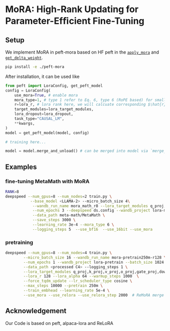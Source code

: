 # MoRA: High-Rank Updating for Parameter-Efﬁcient Fine-Tuning

## Setup

We implement MoRA in peft-mora based on HF peft in the [`apply_mora`](https://github.com/kongds/MoRA/blob/main/peft-mora/src/peft/tuners/lora/layer.py#L225) and [`get_delta_weight`](https://github.com/kongds/MoRA/blob/main/peft-mora/src/peft/tuners/lora/layer.py#L510).
``` sh
pip install -e ./peft-mora
```

After installation, it can be used like

``` python
from peft import LoraConfig, get_peft_model
config = LoraConfig(
    use_mora=True, # enable mora
    mora_type=1, # type 1 refer to Eq. 6, type 6 (RoPE based) for small ranks refer to Eq. 9 in paper.
    r=lora_r, # lora rank here, we will calcuate corresponding $\hat{r}$ in MoRA
    target_modules=lora_target_modules,
    lora_dropout=lora_dropout,
    task_type="CAUSAL_LM",
    **kwargs,
)
model = get_peft_model(model, config)

# training here...

model = model.merge_and_unload() # can be merged into model via `merge_and_unload` like LoRA
```

## Examples
### fine-tuning MetaMath with MoRA

``` sh
RANK=8
deepspeed --num_gpus=8 --num_nodes=2 train.py \
           --base_model <LLAMA-2> --micro_batch_size 4\
            --wandb_run_name mora_math_r8 --lora_target_modules q_proj,k_proj,v_proj,o_proj,gate_proj,down_proj,up_proj \
            --num_epochs 3 --deepspeed ds.config --wandb_project lora-math --lora_r $RANK --batch_size 128 \
            --data_path meta-math/MetaMath \
            --save_steps 3000 \
            --learning_rate 3e-4 --mora_type 6 \
            --logging_steps 5  --use_bf16  --use_16bit --use_mora 
```

### pretraining

``` sh
deepspeed --num_gpus=8 --num_nodes=4 train.py \
        --micro_batch_size 16 --wandb_run_name mora-pretrain250m-r128 \
        --num_epochs 1 --wandb_project lora-pretrain --batch_size 1024 \
        --data_path <processed C4> --logging_steps 1 \
        --lora_target_modules q_proj,k_proj,v_proj,o_proj,gate_proj,down_proj,up_proj \
        --lora_r 128 --lora_alpha 64 --warmup_steps 1000  \
        --force_tqdm_update --lr_scheduler_type cosine \
        --max_steps 10000 --pretrain 250m \
        --train_embhead --learning_rate 5e-4 \
        --use_mora --use_relora --use_relora_step 2000  # ReMoRA merge per 2000 steps 
```

## Acknowledgement
Our Code is based on peft, alpaca-lora and ReLoRA
